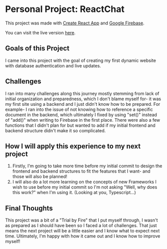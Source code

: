 # Personal Project: ReactChat

This project was made with [Create React App](https://github.com/facebook/create-react-app) and [Google Firebase](https://firebase.google.com/).

You can visit the live version [here](https://reactchat-dev.web.app/).

## Goals of this Project

I came into this project with the goal of creating my first dynamic website with database authentication and live updates.

## Challenges

I ran into many challenges along this journey mostly stemming from lack of initial organization and preparedness, which I don't blame myself for- it was my first site using a backend and I just didn't know how to be prepared. For example- I ran into the issue of not knowing how to reference a specific document in the backend, which ultimately I fixed by using "set()" instead of "add()" when writing to Firebase in the first place. There were also a few functions that I didn't plan for but wanted to add if my initial frontend and backend structure didn't make it so complicated.

## How I will apply this experience to my next project

1. Firstly, I'm going to take more time before my initial commit to design the frontend and backend structures to fit the features that I want- and those will also be planned!
2. I will also do a lot more learning on the concepts of new Frameworks I wish to use before my initial commit so I'm not asking "Well, why does this work?" when I'm using it. (Looking at you, Typescript...)

## Final Thoughts

This project was a bit of a "Trial by Fire" that I put myself through, I wasn't as prepared as I should have been so I faced a lot of challenges. That just means the next project will be a little easier and I know what to expect next time. Ultimately, I'm happy with how it came out and I know how to improve myself!
